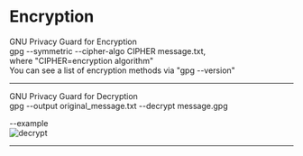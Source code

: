 # Encryption

GNU Privacy Guard for Encryption<br>
gpg --symmetric --cipher-algo CIPHER message.txt, <br>
where "CIPHER=encryption algorithm" <br>
You can see a list of encryption methods via "gpg --version"

-----------------------

GNU Privacy Guard for Decryption <br>
gpg --output original_message.txt --decrypt message.gpg

--example<br>
  ![decrypt](https://user-images.githubusercontent.com/105601437/217442653-b0ce251d-76c9-4dff-8bd9-d65e2484e60a.png) <br>


-------------------
